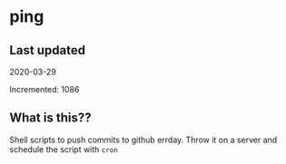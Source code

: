 # ping

## Last updated
2020-03-29

Incremented: 1086

## What is this??
Shell scripts to push commits to github errday. Throw it on a server and schedule the script with `cron`

